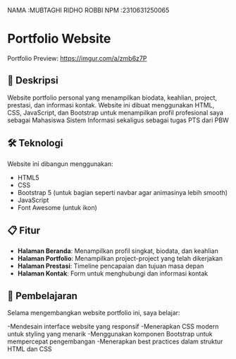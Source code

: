 NAMA   :MUBTAGHI RIDHO ROBBI
NPM    :2310631250065

# Portfolio Website

Portfolio Preview: https://imgur.com/a/zmb6z7P

## 🌟 Deskripsi

Website portfolio personal yang menampilkan biodata, keahlian, project, prestasi, dan informasi kontak. 
Website ini dibuat menggunakan HTML, CSS, JavaScript, dan Bootstrap untuk menampilkan profil profesional saya sebagai Mahasiswa Sistem Informasi sekaligus sebagai tugas PTS dari PBW

## 🛠️ Teknologi

Website ini dibangun menggunakan:
- HTML5
- CSS
- Bootstrap 5 (untuk bagian seperti navbar agar animasinya lebih smooth)
- JavaScript
- Font Awesome (untuk ikon)

## 📋 Fitur

- **Halaman Beranda**: Menampilkan profil singkat, biodata, dan keahlian
- **Halaman Portfolio**: Menampilkan project-project yang telah dikerjakan  
- **Halaman Prestasi**: Timeline pencapaian dan tujuan masa depan
- **Halaman Kontak**: Form untuk menghubungi dan informasi kontak

## 📝 Pembelajaran
Selama mengembangkan website portfolio ini, saya belajar:

-Mendesain interface website yang responsif
-Menerapkan CSS modern untuk styling yang menarik
-Menggunakan komponen Bootstrap untuk mempercepat pengembangan
-Menerapkan best practices dalam struktur HTML dan CSS

